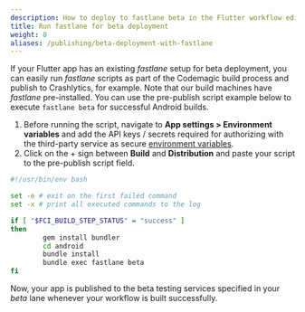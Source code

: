 ```yaml
---
description: How to deploy to fastlane beta in the Flutter workflow editor pre-publish script
title: Run fastlane for beta deployment
weight: 8
aliases: /publishing/beta-deployment-with-fastlane
---
```


If your Flutter app has an existing *fastlane* setup for beta deployment, you can easily run *fastlane* scripts as part of the Codemagic build process and publish to Crashlytics, for example. Note that our build machines have *fastlane* pre-installed. You can use the pre-publish script example below to execute `fastlane beta` for successful Android builds.

1. Before running the script, navigate to **App settings > Environment variables** and add the API keys / secrets required for authorizing with the third-party service as secure [environment variables](../building/environment-variables). 
2. Click on the + sign between **Build** and **Distribution** and paste your script to the pre-publish script field.

```bash
#!/usr/bin/env bash

set -e # exit on the first failed command
set -x # print all executed commands to the log

if [ "$FCI_BUILD_STEP_STATUS" = "success" ]
then
        gem install bundler
        cd android
        bundle install
        bundle exec fastlane beta
fi
```
Now, your app is published to the beta testing services specified in your *beta* lane whenever your workflow is built successfully.
